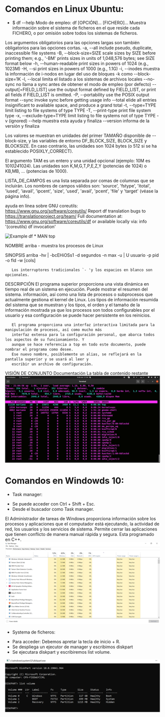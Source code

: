 # Comandos en Linux Ubuntu:

* $ df --help
Modo de empleo: df [OPCIÓN]... [FICHERO]...
Muestra información sobre el sistema de ficheros en el que reside cada FICHERO,
o por omisión sobre todos los sistemas de ficheros.

Los argumentos obligatorios para las opciones largas son también obligatorios
para las opciones cortas.
  -a, --all             include pseudo, duplicate, inaccessible file systems
  -B, --block-size=SIZE  scale sizes by SIZE before printing them; e.g.,
                           '-BM' prints sizes in units of 1,048,576 bytes;
                           see SIZE format below
  -h, --human-readable  print sizes in powers of 1024 (e.g., 1023M)
  -H, --si              print sizes in powers of 1000 (e.g., 1.1G)
  -i, --inodes muestra la información de i-nodos en lugar del uso de bloques
  -k como --block-size=1K
  -l, --local limita el listado a los sistemas de archivos locales
      --no-sync no llama a sync antes de obtener el modo de empleo (por defecto)
      --output[=FIELD_LIST]  use the output format defined by FIELD_LIST,
                               or print all fields if FIELD_LIST is omitted.
  -P, --portability     use the POSIX output format
      --sync            invoke sync before getting usage info
      --total           elide all entries insignificant to available space,
                          and produce a grand total
  -t, --type=TYPE       limit listing to file systems of type TYPE
  -T, --print-type      print file system type
  -x, --exclude-type=TYPE   limit listing to file systems not of type TYPE
  -v                    (ignored)
      --help     muestra esta ayuda y finaliza
      --version  informa de la versión y finaliza

Los valores se muestran en unidades del primer TAMAÑO disponible de
--block-size, y las variables de entorno DF_BLOCK_SIZE, BLOCK_SIZE y BLOCKSIZE.
En caso contrario, las unidades son 1024 bytes (o 512 si se ha
establecido POSIXLY_CORRECT).

El argumento TAM es un entero y una unidad opcional (ejemplo: 10M es 10*1024*1024).
Las unidades son K,M,G,T,P,E,Z,Y (potencias de 1024) o KB,MB, ... (potencias de 1000).

LISTA_DE_CAMPOS es una lista separada por comas de columnas que se incluirán.
Los nombres de campos válidos son: 'source', 'fstype', 'itotal', 'iused',
'iavail', 'ipcent', 'size', 'used', 'avail', 'pcent', 'file' y 'target'
(véase la página info).

ayuda en línea sobre GNU coreutils: <https://www.gnu.org/software/coreutils/>
Report df translation bugs to <https://translationproject.org/team/>
Full documentation at: <https://www.gnu.org/software/coreutils/df>
or available locally via: info '(coreutils) df invocation'

<img src="resource/example_df.jpeg" alt="Example df">
* MAN top

NOMBRE
       arriba - muestra los procesos de Linux

SINOPSIS
       arriba -hv | -bcEHiOSs1 -d segundos -n max -u | U usuario -p pid -o fld -w [cols]

       Los interruptores tradicionales `- 'y los espacios en blanco son opcionales.

DESCRIPCIÓN
       El programa superior proporciona una vista dinámica en tiempo real de un sistema en ejecución. Puede mostrar el resumen del sistema.
       información, así como una lista de procesos o subprocesos que actualmente gestiona el kernel de Linux.
       Los tipos de información resumida del sistema que se muestran y los tipos, el orden y el tamaño de la información mostrada
       ya que los procesos son todos configurables por el usuario y esa configuración se puede hacer persistente en los reinicios.

       El programa proporciona una interfaz interactiva limitada para la manipulación de procesos, así como mucho más
       interfaz extensa para la configuración personal, que abarca todos los aspectos de su funcionamiento. Y
       aunque se hace referencia a top en todo este documento, puede nombrar el programa como desee.
       Ese nuevo nombre, posiblemente un alias, se reflejará en la pantalla superior y se usará al leer y
       escribir un archivo de configuración.

VISIÓN DE CONJUNTO
   Documentación
       La tabla de contenido restante
<img src="resource/example_top.jpeg" alt="Example top">

# Comandos en Windowds 10:

* Task manager:
- Se puede acceder con Ctrl + Shift + Esc. 
- Desde el buscador como Task manager.

El Administrador de tareas de Windows proporciona información sobre los procesos y aplicaciones que el computador está ejecutando, la actividad de red, los usuarios y los servicios de sistema. Permite cerrar las aplicaciones que tienen conflicto de manera manual rápida y segura. Esta programado en C++.
<img src="resource/TaskManager.png" alt="System file">

* Systema de ficheros:

- Para acceder: Debemos apretar la tecla de inicio + R.
- Se despliega un ejecutor de manager y escribimos diskpart
- Se ejecutara diskpart y escribiremos list volume.

<img src="resource/system_files.png" alt="System file">
